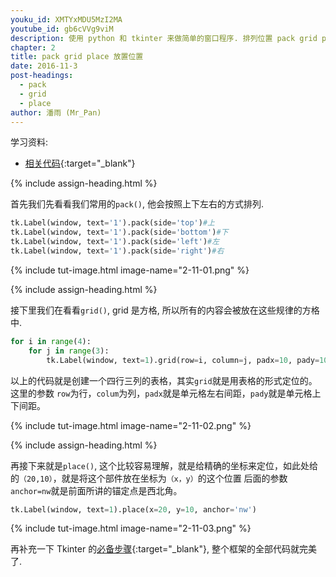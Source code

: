 ```yaml
---
youku_id: XMTYxMDU5MzI2MA
youtube_id: gb6cVVg9viM
description: 使用 python 和 tkinter 来做简单的窗口程序. 排列位置 pack grid place 练习.
chapter: 2
title: pack grid place 放置位置
date: 2016-11-3
post-headings:
  - pack
  - grid
  - place
author: 潘雨 (Mr_Pan)
---
```


学习资料:
  * [相关代码](https://github.com/MorvanZhou/tutorials/blob/master/tkinterTUT/tk12_position.py){:target="_blank"}


{% include assign-heading.html %}

首先我们先看看我们常用的`pack()`, 他会按照上下左右的方式排列.

```python
tk.Label(window, text='1').pack(side='top')#上
tk.Label(window, text='1').pack(side='bottom')#下
tk.Label(window, text='1').pack(side='left')#左
tk.Label(window, text='1').pack(side='right')#右
```

{% include tut-image.html image-name="2-11-01.png" %}





{% include assign-heading.html %}

接下里我们在看看`grid()`, grid 是方格, 所以所有的内容会被放在这些规律的方格中.

```python
for i in range(4):
    for j in range(3):
        tk.Label(window, text=1).grid(row=i, column=j, padx=10, pady=10)
```

以上的代码就是创建一个四行三列的表格，其实`grid`就是用表格的形式定位的。这里的参数
`row`为行，`colum`为列，`padx`就是单元格左右间距，`pady`就是单元格上下间距。

{% include tut-image.html image-name="2-11-02.png" %}





{% include assign-heading.html %}

再接下来就是`place()`, 这个比较容易理解，就是给精确的坐标来定位，如此处给的`（20,10）`，就是将这个部件放在坐标为`（x，y）`的这个位置
后面的参数`anchor=nw`就是前面所讲的锚定点是西北角。

```python
tk.Label(window, text=1).place(x=20, y=10, anchor='nw')
```


{% include tut-image.html image-name="2-11-03.png" %}


再补充一下 Tkinter 的[必备步骤](https://github.com/MorvanZhou/tutorials/blob/master/tkinterTUT/tk12_position.py){:target="_blank"},
整个框架的全部代码就完美了.